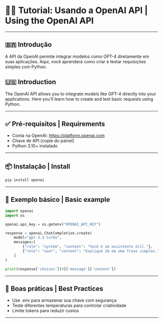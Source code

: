 # 🧠🔌 Tutorial: Usando a OpenAI API | Using the OpenAI API

---

## 🇧🇷 Introdução

A API da OpenAI permite integrar modelos como GPT-4 diretamente em suas aplicações. Aqui, você aprenderá como criar e testar requisições simples com Python.

## 🇺🇸 Introduction

The OpenAI API allows you to integrate models like GPT-4 directly into your applications. Here you'll learn how to create and test basic requests using Python.

---

## ✅ Pré-requisitos | Requirements

- Conta na OpenAI: https://platform.openai.com
- Chave de API (copie do painel)
- Python 3.10+ instalado

---

## 📦 Instalação | Install

```bash
pip install openai
```

---

## 🧪 Exemplo básico | Basic example

```python
import openai
import os

openai.api_key = os.getenv("OPENAI_API_KEY")

response = openai.ChatCompletion.create(
    model="gpt-3.5-turbo",
    messages=[
        {"role": "system", "content": "Você é um assistente útil."},
        {"role": "user", "content": "Explique IA em uma frase simples."}
    ]
)

print(response['choices'][0]['message']['content'])
```

---

## 📁 Boas práticas | Best Practices

* Use .env para armazenar sua chave com segurança
* Teste diferentes temperaturas para controlar criatividade
* Limite tokens para reduzir custos

---
